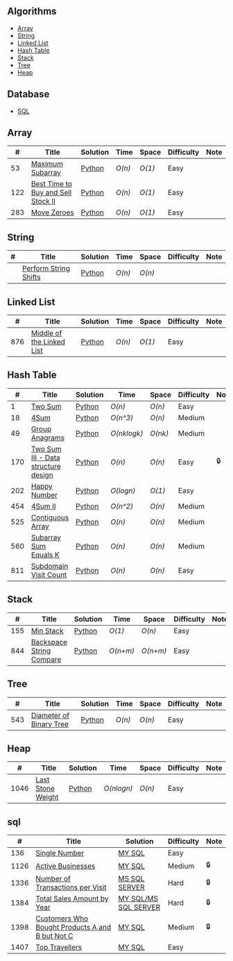 ## Algorithms

* [Array](https://github.com/yicong93/LeetCode#Array)
* [String](https://github.com/yicong93/LeetCode#String)
* [Linked List](https://github.com/yicong93/LeetCode#Linked-List)
* [Hash Table](https://github.com/yicong93/LeetCode#Hash-Table)
* [Stack](https://github.com/yicong93/LeetCode#Stack)
* [Tree](https://github.com/yicong93/LeetCode#Tree)
* [Heap](https://github.com/yicong93/LeetCode#Heap)


## Database
* [SQL](https://github.com/yicong93/LeetCode#sql)


## Array
|  #  | Title           |  Solution       |  Time           | Space           | Difficulty    |Note| 
|-----|---------------- | --------------- | --------------- | --------------- | ------------- |-----|
53| [Maximum Subarray](https://leetcode.com/problems/maximum-subarray/)      | [Python](./Maximum-Subarray)      | _O(n)_         | _O(1)_          | Easy        ||
122| [Best Time to Buy and Sell Stock II](https://leetcode.com/problems/best-time-to-buy-and-sell-stock-ii/)      | [Python](./Best-Time-to-Buy-and-Sell-Stock-II)      | _O(n)_         | _O(1)_          | Easy        ||
283| [Move Zeroes](https://leetcode.com/problems/move-zeroes/)      | [Python](./Move-Zeroes)      | _O(n)_         | _O(1)_          | Easy        ||


## String
|  #  | Title           |  Solution       |  Time           | Space           | Difficulty    |Note| 
|-----|---------------- | --------------- | --------------- | --------------- | ------------- |-----|
    | [Perform String Shifts]()      | [Python](./Perform-String-Shifts)      | _O(n)_         | _O(n)_          |         ||


## Linked List
|  #  | Title           |  Solution       |  Time           | Space           | Difficulty    |Note| 
|-----|---------------- | --------------- | --------------- | --------------- | ------------- |-----|
876| [Middle of the Linked List](https://leetcode.com/problems/middle-of-the-linked-list/)      | [Python](./Middle-of-the-Linked-List)      | _O(n)_         | _O(1)_          | Easy        ||

## Hash Table
|  #  | Title           |  Solution       |  Time           | Space           | Difficulty    |Note| 
|-----|---------------- | --------------- | --------------- | --------------- | ------------- |-----|
1| [Two Sum](https://leetcode.com/problems/two-sum/)      | [Python](./Two-Sum)      | _O(n)_         | _O(n)_          | Easy        ||
18| [4Sum](https://leetcode.com/problems/4sum/)      | [Python](./4Sum)      | _O(n^3)_         | _O(n)_          | Medium         ||
49| [Group Anagrams](https://leetcode.com/problems/group-anagrams/)      | [Python](./Group-Anagrams)      | _O(nklogk)_         | _O(nk)_          | Medium         ||
170| [Two Sum III - Data structure design](https://leetcode.com/problems/two-sum-iii-data-structure-design/)      | [Python](./Two-Sum-III-Data-structure-design)      | _O(n)_         | _O(n)_          | Easy        |🔒|
202| [Happy Number](https://leetcode.com/problems/happy-number/)      | [Python](./Happy-Number)      | _O(logn)_         | _O(1)_          | Easy        ||
454| [4Sum II](https://leetcode.com/problems/4sum-ii/)      | [Python](./4Sum-II)      | _O(n^2)_         | _O(n)_          | Medium         ||
525| [Contiguous Array](https://leetcode.com/problems/contiguous-array/)      | [Python](./Contiguous-Array)      | _O(n)_         | _O(n)_          | Medium         ||
560| [Subarray Sum Equals K](https://leetcode.com/problems/subarray-sum-equals-k/)      | [Python](./Subarray-Sum-Equals-K)      | _O(n)_         | _O(n)_          | Medium         ||
811| [Subdomain Visit Count](https://leetcode.com/problems/subdomain-visit-count/)      | [Python](./Subdomain-Visit-Count)      | _O(n)_         | _O(n)_          | Easy        ||


## Stack
|  #  | Title           |  Solution       |  Time           | Space           | Difficulty    |Note| 
|-----|---------------- | --------------- | --------------- | --------------- | ------------- |-----|
155| [Min Stack](https://leetcode.com/problems/min-stack/)      | [Python](./Min-Stack)      | _O(1)_         | _O(n)_          | Easy        ||
844| [Backspace String Compare](https://leetcode.com/problems/backspace-string-compare/)      | [Python](./Backspace-String-Compare)      | _O(n+m)_         | _O(n+m)_          | Easy        ||

## Tree
|  #  | Title           |  Solution       |  Time           | Space           | Difficulty    |Note| 
|-----|---------------- | --------------- | --------------- | --------------- | ------------- |-----|
543| [Diameter of Binary Tree](https://leetcode.com/problems/diameter-of-binary-tree/)      | [Python](./Diameter-of-Binary-Tree)      | _O(n)_         | _O(n)_          | Easy        ||

## Heap
|  #  | Title           |  Solution       |  Time           | Space           | Difficulty    |Note| 
|-----|---------------- | --------------- | --------------- | --------------- | ------------- |-----|
1046| [Last Stone Weight](https://leetcode.com/problems/last-stone-weight/)      | [Python](./Last-Stone-Weight)      | _O(nlogn)_         | _O(n)_          | Easy        ||

## sql
|  #  | Title           |  Solution       |Difficulty    |Note| 
|-----|---------------- | --------------- |------------- |-----|
136| [Single Number](https://leetcode.com/problems/single-number/)      | [MY SQL](./Single-Number)      | Easy        ||
1126| [Active Businesses](https://leetcode.com/problems/active-businesses/)      | [MY SQL](./Active-Businesses)      | Medium       |🔒|
1336| [Number of Transactions per Visit](https://leetcode.com/problems/number-of-transactions-per-visit/)      | [MS SQL SERVER](./Number-of-Transactions-per-Visit)      | Hard        |🔒|
1384| [Total Sales Amount by Year](https://leetcode.com/problems/total-sales-amount-by-year/)      | [MY SQL/MS SQL SERVER](./Total-Sales-Amount-by-Year)      | Hard        |🔒|
1398| [Customers Who Bought Products A and B but Not C](https://leetcode.com/problems/customers-who-bought-products-a-and-b-but-not-c/)      | [MY SQL](./Customers-Who-Bought-Products-A-and-B-but-Not-C)      | Medium       |🔒|
1407| [Top Travellers](https://leetcode.com/problems/top-travellers/)      | [MY SQL](./Top-Travellers)      | Easy        ||
